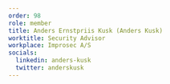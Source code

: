 ```yaml
---
order: 98
role: member
title: Anders Ernstpriis Kusk (Anders Kusk)
worktitle: Security Advisor
workplace: Improsec A/S
socials:
  linkedin: anders-kusk
  twitter: anderskusk
---
```

